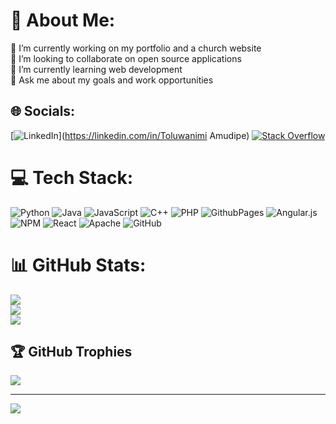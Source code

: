 # 💫 About Me:
🔭 I’m currently working on my portfolio and a church website<br>👯 I’m looking to collaborate on open source applications<br>🌱 I’m currently learning web development <br>💬 Ask me about my goals and work opportunities  


## 🌐 Socials:
[![LinkedIn](https://img.shields.io/badge/LinkedIn-%230077B5.svg?logo=linkedin&logoColor=white)](https://linkedin.com/in/Toluwanimi Amudipe) [![Stack Overflow](https://img.shields.io/badge/-Stackoverflow-FE7A16?logo=stack-overflow&logoColor=white)](https://stackoverflow.com/users/Blacktea) 

# 💻 Tech Stack:
![Python](https://img.shields.io/badge/python-3670A0?style=for-the-badge&logo=python&logoColor=ffdd54) ![Java](https://img.shields.io/badge/java-%23ED8B00.svg?style=for-the-badge&logo=openjdk&logoColor=white) ![JavaScript](https://img.shields.io/badge/javascript-%23323330.svg?style=for-the-badge&logo=javascript&logoColor=%23F7DF1E) ![C++](https://img.shields.io/badge/c++-%2300599C.svg?style=for-the-badge&logo=c%2B%2B&logoColor=white) ![PHP](https://img.shields.io/badge/php-%23777BB4.svg?style=for-the-badge&logo=php&logoColor=white) ![GithubPages](https://img.shields.io/badge/github%20pages-121013?style=for-the-badge&logo=github&logoColor=white) ![Angular.js](https://img.shields.io/badge/angular.js-%23E23237.svg?style=for-the-badge&logo=angularjs&logoColor=white) ![NPM](https://img.shields.io/badge/NPM-%23CB3837.svg?style=for-the-badge&logo=npm&logoColor=white) ![React](https://img.shields.io/badge/react-%2320232a.svg?style=for-the-badge&logo=react&logoColor=%2361DAFB) ![Apache](https://img.shields.io/badge/apache-%23D42029.svg?style=for-the-badge&logo=apache&logoColor=white) ![GitHub](https://img.shields.io/badge/github-%23121011.svg?style=for-the-badge&logo=github&logoColor=white)
# 📊 GitHub Stats:
![](https://github-readme-stats.vercel.app/api?username=toluwanimi1&theme=dark&hide_border=false&include_all_commits=true&count_private=true)<br/>
![](https://github-readme-streak-stats.herokuapp.com/?user=toluwanimi1&theme=dark&hide_border=false)<br/>
![](https://github-readme-stats.vercel.app/api/top-langs/?username=toluwanimi1&theme=dark&hide_border=false&include_all_commits=true&count_private=true&layout=compact)

## 🏆 GitHub Trophies
![](https://github-profile-trophy.vercel.app/?username=toluwanimi1&theme=radical&no-frame=false&no-bg=false&margin-w=4)

---
[![](https://visitcount.itsvg.in/api?id=toluwanimi1&icon=0&color=6)](https://visitcount.itsvg.in)

<!-- Proudly created with GPRM ( https://gprm.itsvg.in ) -->
